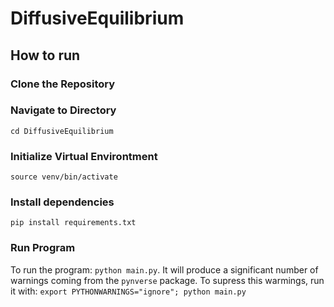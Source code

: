 # DiffusiveEquilibrium


## How to run
### Clone the Repository
### Navigate to Directory
`cd DiffusiveEquilibrium`
### Initialize Virtual Environtment
`source venv/bin/activate`
### Install dependencies
`pip install requirements.txt`
### Run Program
To run the program: `python main.py`.
It will produce a significant number of warnings coming from the `pynverse` package. To supress this warmings, run it with: `export PYTHONWARNINGS="ignore"; python main.py`

